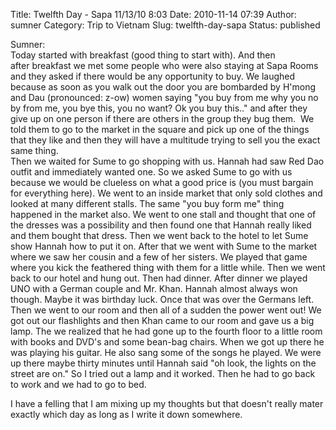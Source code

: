 Title: Twelfth Day - Sapa 11/13/10 8:03
Date: 2010-11-14 07:39
Author: sumner
Category: Trip to Vietnam
Slug: twelfth-day-sapa
Status: published

Sumner:  
Today started with breakfast (good thing to start with). And then
after breakfast we met some people who were also staying at Sapa Rooms
and they asked if there would be any opportunity to buy. We laughed
because as soon as you walk out the door you are bombarded by H'mong and
Dau (pronounced: z-ow) women saying "you buy from me why you no by from
me, you bye this, you no want? Ok you buy this.." and after they give up
on one person if there are others in the group they bug them.  We told
them to go to the market in the square and pick up one of the things
that they like and then they will have a multitude trying to sell you
the exact same thing.  
Then we waited for Sume to go shopping with us. Hannah had saw Red Dao
outfit and immediately wanted one. So we asked Sume to go with us
because we would be clueless on what a good price is (you must bargain
for everything here). We went to an inside market that only sold clothes
and looked at many different stalls. The same "you buy form me" thing
happened in the market also. We went to one stall and thought that one
of the dresses was a possibility and then found one that Hannah really
liked and them bought that dress. Then we went back to the hotel to let
Sume show Hannah how to put it on. After that we went with Sume to the
market where we saw her cousin and a few of her sisters. We played that
game where you kick the feathered thing with them for a little while.
Then we went back to our hotel and hung out. Then had dinner. After
dinner we played UNO with a German couple and Mr. Khan. Hannah almost
always won though. Maybe it was birthday luck. Once that was over the
Germans left. Then we went to our room and then all of a sudden the
power went out! We got out our flashlights and then Khan came to our
room and gave us a big lamp. The we realized that he had gone up to the
fourth floor to a little room with books and DVD's and some bean-bag
chairs. When we got up there he was playing his guitar. He also sang
some of the songs he played. We were up there maybe thirty minutes until
Hannah said "oh look, the lights on the street are on." So I tried out a
lamp and it worked. Then he had to go back to work and we had to go to
bed.

I have a felling that I am mixing up my thoughts but that doesn't really
mater exactly which day as long as I write it down somewhere.
